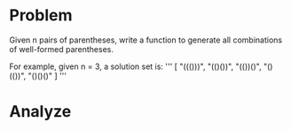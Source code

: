 # Problem
Given n pairs of parentheses, write a function to generate all combinations of well-formed parentheses.

For example, given n = 3, a solution set is:
'''
[
  "((()))",
  "(()())",
  "(())()",
  "()(())",
  "()()()"
]
'''
# Analyze

